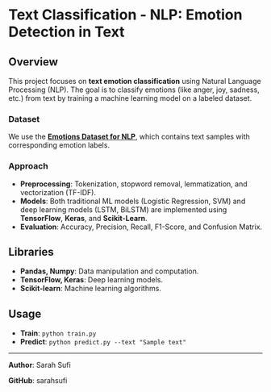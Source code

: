 # Text Classification - NLP: Emotion Detection in Text

## Overview
This project focuses on **text emotion classification** using Natural Language Processing (NLP). The goal is to classify emotions (like anger, joy, sadness, etc.) from text by training a machine learning model on a labeled dataset.

### Dataset
We use the **[Emotions Dataset for NLP](https://www.kaggle.com/datasets/praveengovi/emotions-dataset-for-nlp)**, which contains text samples with corresponding emotion labels.

### Approach
- **Preprocessing**: Tokenization, stopword removal, lemmatization, and vectorization (TF-IDF).
- **Models**: Both traditional ML models (Logistic Regression, SVM) and deep learning models (LSTM, BiLSTM) are implemented using **TensorFlow**, **Keras**, and **Scikit-Learn**.
- **Evaluation**: Accuracy, Precision, Recall, F1-Score, and Confusion Matrix.

## Libraries
- **Pandas, Numpy**: Data manipulation and computation.
- **TensorFlow, Keras**: Deep learning models.
- **Scikit-learn**: Machine learning algorithms.

## Usage
- **Train**: `python train.py`
- **Predict**: `python predict.py --text "Sample text"`

---

**Author**: Sarah Sufi

 
**GitHub**: sarahsufi
